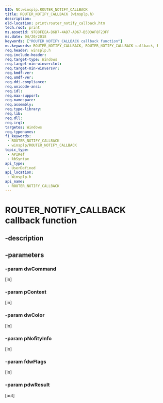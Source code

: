 ```yaml
---
UID: NC:winsplp.ROUTER_NOTIFY_CALLBACK
title: ROUTER_NOTIFY_CALLBACK (winsplp.h)
description: 
old-location: print\router_notify_callback.htm
tech.root: print
ms.assetid: 97D8FEEA-B6D7-4AD7-A067-B503AF8F23FF
ms.date: 04/20/2018
keywords: ["ROUTER_NOTIFY_CALLBACK callback function"]
ms.keywords: ROUTER_NOTIFY_CALLBACK, ROUTER_NOTIFY_CALLBACK callback, ROUTER_NOTIFY_CALLBACK callback function [Print Devices], print.router_notify_callback, winsplp/ROUTER_NOTIFY_CALLBACK
req.header: winsplp.h
req.include-header: 
req.target-type: Windows
req.target-min-winverclnt: 
req.target-min-winversvr: 
req.kmdf-ver: 
req.umdf-ver: 
req.ddi-compliance: 
req.unicode-ansi: 
req.idl: 
req.max-support: 
req.namespace: 
req.assembly: 
req.type-library: 
req.lib: 
req.dll: 
req.irql: 
targetos: Windows
req.typenames: 
f1_keywords:
 - ROUTER_NOTIFY_CALLBACK
 - winsplp/ROUTER_NOTIFY_CALLBACK
topic_type:
 - APIRef
 - kbSyntax
api_type:
 - UserDefined
api_location:
 - Winsplp.h
api_name:
 - ROUTER_NOTIFY_CALLBACK
---
```


# ROUTER_NOTIFY_CALLBACK callback function


## -description

## -parameters

### -param dwCommand 

[in]

### -param pContext 

[in]

### -param dwColor 

[in]

### -param pNofityInfo 

[in]

### -param fdwFlags 

[in]

### -param pdwResult 

[out]

